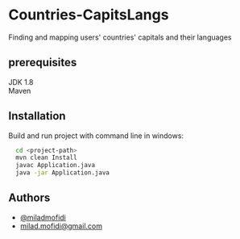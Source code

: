 # Countries-CapitsLangs
Finding and mapping users' countries' capitals and their languages

## prerequisites
JDK 1.8  
Maven
## Installation

Build and run project with command line in windows:

```bash
  cd <project-path>
  mvn clean Install
  javac Application.java
  java -jar Application.java
```
## Authors

- [@miladmofidi](https://www.github.com/miladmofidi)
- milad.mofidi@gmail.com
